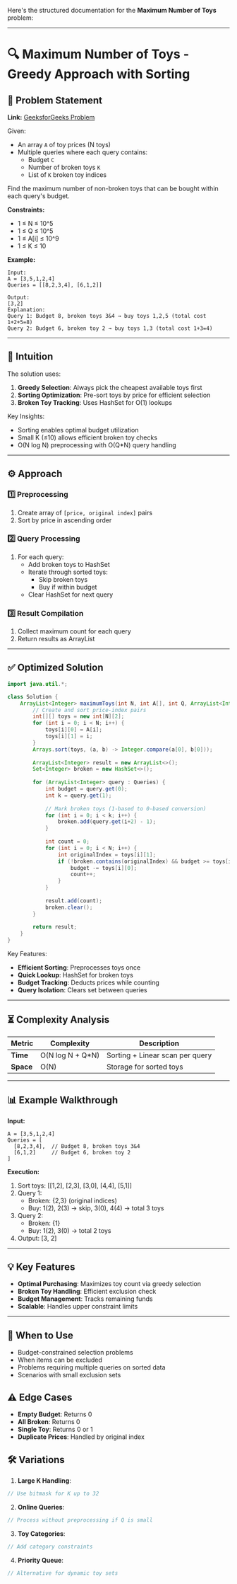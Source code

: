 Here's the structured documentation for the **Maximum Number of Toys** problem:

---

# 🔍 Maximum Number of Toys - Greedy Approach with Sorting

## 📜 Problem Statement
**Link:** [GeeksforGeeks Problem](https://www.geeksforgeeks.org/problems/maximum-number-of-toys/1?page=2&company=Google&sortBy=latest)

Given:
- An array `A` of toy prices (N toys)
- Multiple queries where each query contains:
  - Budget `C`
  - Number of broken toys `K`
  - List of `K` broken toy indices

Find the maximum number of non-broken toys that can be bought within each query's budget.

**Constraints:**
- 1 ≤ N ≤ 10^5
- 1 ≤ Q ≤ 10^5
- 1 ≤ A[i] ≤ 10^9
- 1 ≤ K ≤ 10

**Example:**
```text
Input:
A = [3,5,1,2,4]
Queries = [[8,2,3,4], [6,1,2]]

Output:
[3,2]
Explanation:
Query 1: Budget 8, broken toys 3&4 → buy toys 1,2,5 (total cost 1+2+5=8)
Query 2: Budget 6, broken toy 2 → buy toys 1,3 (total cost 1+3=4)
```

---

## 🧠 Intuition
The solution uses:
1. **Greedy Selection**: Always pick the cheapest available toys first
2. **Sorting Optimization**: Pre-sort toys by price for efficient selection
3. **Broken Toy Tracking**: Uses HashSet for O(1) lookups

Key Insights:
- Sorting enables optimal budget utilization
- Small K (≤10) allows efficient broken toy checks
- O(N log N) preprocessing with O(Q*N) query handling

---

## ⚙️ Approach
### **1️⃣ Preprocessing**
1. Create array of `[price, original index]` pairs
2. Sort by price in ascending order

### **2️⃣ Query Processing**
1. For each query:
   - Add broken toys to HashSet
   - Iterate through sorted toys:
     - Skip broken toys
     - Buy if within budget
   - Clear HashSet for next query

### **3️⃣ Result Compilation**
1. Collect maximum count for each query
2. Return results as ArrayList

---

## ✅ Optimized Solution
```java
import java.util.*;

class Solution {
    ArrayList<Integer> maximumToys(int N, int A[], int Q, ArrayList<Integer> Queries[]) {
        // Create and sort price-index pairs
        int[][] toys = new int[N][2];
        for (int i = 0; i < N; i++) {
            toys[i][0] = A[i];
            toys[i][1] = i;
        }
        Arrays.sort(toys, (a, b) -> Integer.compare(a[0], b[0]));
        
        ArrayList<Integer> result = new ArrayList<>();
        Set<Integer> broken = new HashSet<>();
        
        for (ArrayList<Integer> query : Queries) {
            int budget = query.get(0);
            int k = query.get(1);
            
            // Mark broken toys (1-based to 0-based conversion)
            for (int i = 0; i < k; i++) {
                broken.add(query.get(i+2) - 1);
            }
            
            int count = 0;
            for (int i = 0; i < N; i++) {
                int originalIndex = toys[i][1];
                if (!broken.contains(originalIndex) && budget >= toys[i][0]) {
                    budget -= toys[i][0];
                    count++;
                }
            }
            
            result.add(count);
            broken.clear();
        }
        
        return result;
    }
}
```

Key Features:
- **Efficient Sorting**: Preprocesses toys once
- **Quick Lookup**: HashSet for broken toys
- **Budget Tracking**: Deducts prices while counting
- **Query Isolation**: Clears set between queries

---

## ⏳ Complexity Analysis
| Metric          | Complexity | Description |
|-----------------|------------|-------------|
| **Time**        | O(N log N + Q*N) | Sorting + Linear scan per query |
| **Space**       | O(N)       | Storage for sorted toys |

---

## 📊 Example Walkthrough

**Input:**
```
A = [3,5,1,2,4]
Queries = [
  [8,2,3,4],  // Budget 8, broken toys 3&4
  [6,1,2]     // Budget 6, broken toy 2
]
```

**Execution:**
1. Sort toys: [[1,2], [2,3], [3,0], [4,4], [5,1]]
2. Query 1:
   - Broken: {2,3} (original indices)
   - Buy: 1(2), 2(3) → skip, 3(0), 4(4) → total 3 toys
3. Query 2:
   - Broken: {1}
   - Buy: 1(2), 3(0) → total 2 toys
4. Output: [3, 2]

---

## 💡 Key Features
- **Optimal Purchasing**: Maximizes toy count via greedy selection
- **Broken Toy Handling**: Efficient exclusion check
- **Budget Management**: Tracks remaining funds
- **Scalable**: Handles upper constraint limits

---

## 🚀 When to Use
- Budget-constrained selection problems
- When items can be excluded
- Problems requiring multiple queries on sorted data
- Scenarios with small exclusion sets

## ⚠️ Edge Cases
- **Empty Budget**: Returns 0
- **All Broken**: Returns 0
- **Single Toy**: Returns 0 or 1
- **Duplicate Prices**: Handled by original index

## 🛠 Variations
1. **Large K Handling**:
```java
// Use bitmask for K up to 32
```

2. **Online Queries**:
```java
// Process without preprocessing if Q is small
```

3. **Toy Categories**:
```java
// Add category constraints
```

4. **Priority Queue**:
```java
// Alternative for dynamic toy sets
```